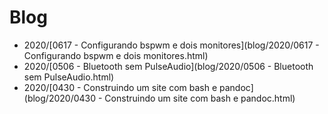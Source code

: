 # Blog
- 2020/[0617 - Configurando bspwm e dois monitores](blog/2020/0617 - Configurando bspwm e dois monitores.html)
- 2020/[0506 - Bluetooth sem PulseAudio](blog/2020/0506 - Bluetooth sem PulseAudio.html)
- 2020/[0430 - Construindo um site com bash e pandoc](blog/2020/0430 - Construindo um site com bash e pandoc.html)
